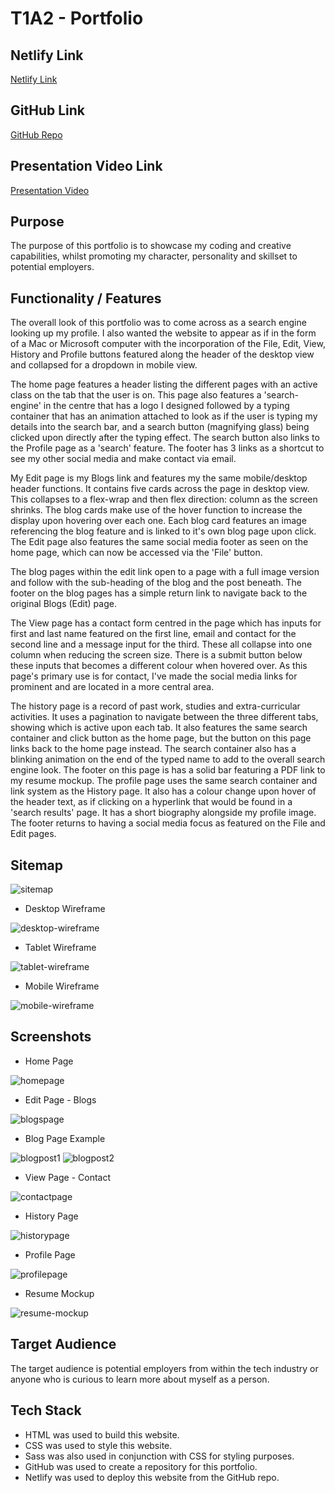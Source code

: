 # **T1A2 - Portfolio**
## Netlify Link
[Netlify Link](https://kelseyhardy.netlify.app/)
## GitHub Link
[GitHub Repo](https://github.com/kelshardy/KelseyHardy_T1A2)

## Presentation Video Link
[Presentation Video](https://youtu.be/NCU9Py7FMPI)

## **Purpose**

The purpose of this portfolio is to showcase my coding and creative capabilities, whilst promoting my character, personality and skillset to potential employers.

## **Functionality / Features**

The overall look of this portfolio was to come across as a search engine looking up my profile. I also wanted the website to appear as if in the form of a Mac or Microsoft computer with the incorporation of the File, Edit, View, History and Profile buttons featured along the header of the desktop view and collapsed for a dropdown in mobile view.

The home page features a header listing the different pages with an active class on the tab that the user is on. This page also features a 'search-engine' in the centre that has a logo I designed followed by a typing container that has an animation attached to look as if the user is typing my details into the search bar, and a search button (magnifying glass) being clicked upon directly after the typing effect.
The search button also links to the Profile page as a 'search' feature. 
The footer has 3 links as a shortcut to see my other social media and make contact via email.

My Edit page is my Blogs link and features my the same mobile/desktop header functions. It contains five cards across the page in desktop view. This collapses to a flex-wrap and then flex direction: column as the screen shrinks.
The blog cards make use of the hover function to increase the display upon hovering over each one. Each blog card features an image referencing the blog feature and is linked to it's own blog page upon click.
The Edit page also features the same social media footer as seen on the home page, which can now be accessed via the 'File' button.

The blog pages within the edit link open to a page with a full image version and follow with the sub-heading of the blog and the post beneath.
The footer on the blog pages has a simple return link to navigate back to the original Blogs (Edit) page.

The View page has a contact form centred in the page which has inputs for first and last name featured on the first line, email and contact for the second line and a message input for the third. These all collapse into one column when reducing the screen size. There is a submit button below these inputs that becomes a different colour when hovered over. As this page's primary use is for contact, I've made the social media links for prominent and are located in a more central area.

The history page is a record of past work, studies and extra-curricular activities. It uses a pagination to navigate between the three different tabs, showing which is active upon each tab. It also features the same search container and click button as the home page, but the button on this page links back to the home page instead. The search container also has a blinking animation on the end of the typed name to add to the overall search engine look. 
The footer on this page is has a solid bar featuring a PDF link to my resume mockup.
The profile page uses the same search container and link system as the History page. It also has a colour change upon hover of the header text, as if clicking on a hyperlink that would be found in a 'search results' page. It has a short biography alongside my profile image. The footer returns to having a social media focus as featured on the File and Edit pages.

## **Sitemap**

![sitemap](/docs/sitemap.png)

- Desktop Wireframe

![desktop-wireframe](/docs/Desktop-Wireframe.png)

- Tablet Wireframe

![tablet-wireframe](/docs/Tablet-Wireframe.png)

- Mobile Wireframe

![mobile-wireframe](/docs/Mobile-Wireframe.png)
## **Screenshots**

- Home Page

![homepage](/docs/Home%20Page.png)

- Edit Page - Blogs

![blogspage](/docs/Edit%20-%20Blog%20Page.png)

- Blog Page Example

![blogpost1](/docs/Blog%20Page%20Top.png)
![blogpost2](/docs/Blog%20Page%20Bottom.png)

- View Page - Contact

![contactpage](/docs/View%20-%20Contact%20Page.png)

- History Page

![historypage](/docs/History%20Page.png)

- Profile Page

![profilepage](/docs/Profile%20Page.png)

- Resume Mockup

![resume-mockup](/docs/Resume%20Mockup.png)

## **Target Audience**

The target audience is potential employers from within the tech industry or anyone who is curious to learn more about myself as a person.

## **Tech Stack**

- HTML was used to build this website.
- CSS was used to style this website.
- Sass was also used in conjunction with CSS for styling purposes.
- GitHub was used to create a repository for this portfolio.
- Netlify was used to deploy this website from the GitHub repo.